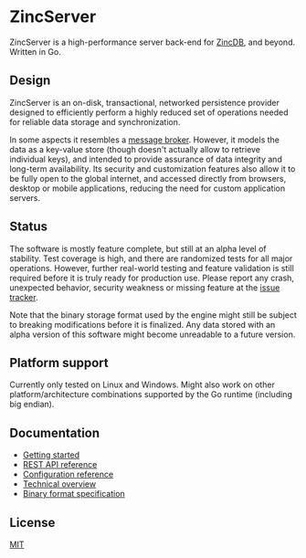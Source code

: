 # ZincServer

ZincServer is a high-performance server back-end for [ZincDB](https://github.com/zincbase/zincdb), and beyond. Written in Go.

## Design

ZincServer is an on-disk, transactional, networked persistence provider designed to efficiently perform a highly reduced set of operations needed for reliable data storage and synchronization.

In some aspects it resembles a [message broker](https://en.wikipedia.org/wiki/Message_broker). However, it models the data as a key-value store (though doesn't actually allow to retrieve individual keys), and intended to provide assurance of data integrity and long-term availability. Its security and customization features also allow it to be fully open to the global internet, and accessed directly from browsers, desktop or mobile applications, reducing the need for custom application servers.

## Status

The software is mostly feature complete, but still at an alpha level of stability. Test coverage is high, and there are randomized tests for all major operations. However, further real-world testing and feature validation is still required before it is truly ready for production use. Please report any crash, unexpected behavior, security weakness or missing feature at the [issue tracker](https://github.com/zincbase/zincserver/issues).

Note that the binary storage format used by the engine might still be subject to breaking modifications before it is finalized. Any data stored with an alpha version of this software might become unreadable to a future version.

## Platform support

Currently only tested on Linux and Windows. Might also work on other platform/architecture combinations supported by the Go runtime (including big endian).

## Documentation

* [Getting started](https://github.com/zincbase/zincserver/blob/master/docs/Getting%20started.md)
* [REST API reference](https://github.com/zincbase/zincserver/blob/master/docs/REST%20API%20reference.md)
* [Configuration reference](https://github.com/zincbase/zincserver/blob/master/docs/Configuration%20reference.md)
* [Technical overview](https://github.com/zincbase/zincserver/blob/master/docs/Technical%20overview.md)
* [Binary format specification](https://github.com/zincbase/zincserver/blob/master/docs/Binary%20format%20specification.md)

## License

[MIT](https://github.com/zincbase/zincserver/blob/master/LICENSE)
